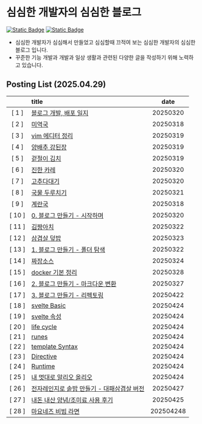 # 심심한 개발자의 심심한 블로그
[![Static Badge](https://img.shields.io/badge/yswgood0329%40gmail.com-EA4335?style=for-the-badge&logo=gmail&logoColor=EA4335&label=gmail&labelColor=FFFFFF)](https://mail.google.com/) [![Static Badge](https://img.shields.io/badge/%40ballboy.329-FFFFFF?style=for-the-badge&logo=instagram&logoColor=FFFFFF&label=INSTA&labelColor=E4405F)](https://www.instagram.com/ballboy.329)
- 심심한 개발자가 심심해서 만들었고 심심할때 끄적여 보는 심심한 개발자의 심심한 블로그 입니다.
- 꾸준한 기능 개발과 개발과 일상 생활과 관련된 다양한 글을 작성하기 위해 노력하고 있습니다.

## Posting List (2025.04.29)
||title|date|
|:-:|:--|:-:|
|[ 1 ]|[블로그 개발, 배포 일지](file:///Users/ballboy/workspace/project/static-site-generator/ver-node2/_dist/post/1.html)|20250320|
|[ 2 ]|[미역국](file:///Users/ballboy/workspace/project/static-site-generator/ver-node2/_dist/post/2.html)|20250318|
|[ 3 ]|[vim 에디터 정리](file:///Users/ballboy/workspace/project/static-site-generator/ver-node2/_dist/post/3.html)|20250319|
|[ 4 ]|[양배추 강된장](file:///Users/ballboy/workspace/project/static-site-generator/ver-node2/_dist/post/4.html)|20250319|
|[ 5 ]|[겉절이 김치](file:///Users/ballboy/workspace/project/static-site-generator/ver-node2/_dist/post/5.html)|20250319|
|[ 6 ]|[진한 카레](file:///Users/ballboy/workspace/project/static-site-generator/ver-node2/_dist/post/6.html)|20250320|
|[ 7 ]|[고추다대기](file:///Users/ballboy/workspace/project/static-site-generator/ver-node2/_dist/post/7.html)|20250320|
|[ 8 ]|[국물 두루치기](file:///Users/ballboy/workspace/project/static-site-generator/ver-node2/_dist/post/8.html)|20250321|
|[ 9 ]|[계란국](file:///Users/ballboy/workspace/project/static-site-generator/ver-node2/_dist/post/9.html)|20250318|
|[ 10 ]|[0. 블로그 만들기 - 시작하며](file:///Users/ballboy/workspace/project/static-site-generator/ver-node2/_dist/post/10.html)|20250320|
|[ 11 ]|[김짱아치](file:///Users/ballboy/workspace/project/static-site-generator/ver-node2/_dist/post/11.html)|20250322|
|[ 12 ]|[삼겹살 덮밥](file:///Users/ballboy/workspace/project/static-site-generator/ver-node2/_dist/post/12.html)|20250323|
|[ 13 ]|[1. 블로그 만들기 - 폴더 탐색](file:///Users/ballboy/workspace/project/static-site-generator/ver-node2/_dist/post/13.html)|20250322|
|[ 14 ]|[짜장소스](file:///Users/ballboy/workspace/project/static-site-generator/ver-node2/_dist/post/14.html)|20250324|
|[ 15 ]|[docker 기본 정리](file:///Users/ballboy/workspace/project/static-site-generator/ver-node2/_dist/post/15.html)|20250328|
|[ 16 ]|[2. 블로그 만들기 - 마크다운 변환](file:///Users/ballboy/workspace/project/static-site-generator/ver-node2/_dist/post/16.html)|20250327|
|[ 17 ]|[3. 블로그 만들기 - 리펙토링](file:///Users/ballboy/workspace/project/static-site-generator/ver-node2/_dist/post/17.html)|20250422|
|[ 18 ]|[svelte Basic](file:///Users/ballboy/workspace/project/static-site-generator/ver-node2/_dist/post/18.html)|20250424|
|[ 19 ]|[svelte 속성](file:///Users/ballboy/workspace/project/static-site-generator/ver-node2/_dist/post/19.html)|20250424|
|[ 20 ]|[life cycle](file:///Users/ballboy/workspace/project/static-site-generator/ver-node2/_dist/post/20.html)|20250424|
|[ 21 ]|[runes](file:///Users/ballboy/workspace/project/static-site-generator/ver-node2/_dist/post/21.html)|20250424|
|[ 22 ]|[template Syntax](file:///Users/ballboy/workspace/project/static-site-generator/ver-node2/_dist/post/22.html)|20250424|
|[ 23 ]|[Directive](file:///Users/ballboy/workspace/project/static-site-generator/ver-node2/_dist/post/23.html)|20250424|
|[ 24 ]|[Runtime](file:///Users/ballboy/workspace/project/static-site-generator/ver-node2/_dist/post/24.html)|20250424|
|[ 25 ]|[내 멋대로 알리오 올리오](file:///Users/ballboy/workspace/project/static-site-generator/ver-node2/_dist/post/25.html)|20250424|
|[ 26 ]|[전자레인지로 솥밥 만들기 - 대패삼겹살 버전](file:///Users/ballboy/workspace/project/static-site-generator/ver-node2/_dist/post/26.html)|20250427|
|[ 27 ]|[내돈 내산 양념/조미료 사용 후기](file:///Users/ballboy/workspace/project/static-site-generator/ver-node2/_dist/post/27.html)|20250425|
|[ 28 ]|[마요네즈 비빔 라면](file:///Users/ballboy/workspace/project/static-site-generator/ver-node2/_dist/post/28.html)|202504248|